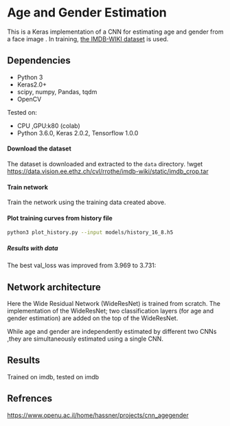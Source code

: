 # Age and Gender Estimation
This is a Keras implementation of a CNN for estimating age and gender from a face image .
In training, [the IMDB-WIKI dataset](https://data.vision.ee.ethz.ch/cvl/rrothe/imdb-wiki/) is used.

## Dependencies
- Python 3
- Keras2.0+
- scipy, numpy, Pandas, tqdm
- OpenCV

Tested on:
- CPU ,GPU:k80 (colab)
- Python 3.6.0, Keras 2.0.2, Tensorflow 1.0.0

#### Download the dataset
The dataset is downloaded and extracted to the `data` directory.
!wget https://data.vision.ee.ethz.ch/cvl/rrothe/imdb-wiki/static/imdb_crop.tar


#### Train network
Train the network using the training data created above.
 
#### Plot training curves from history file

```sh
python3 plot_history.py --input models/history_16_8.h5 
```


##### Results with data
The best val_loss was improved from 3.969 to 3.731:




## Network architecture

Here the Wide Residual Network (WideResNet) is trained from scratch.
The implementation of the WideResNet; two classification layers (for age and gender estimation) are added on the top of the WideResNet.

While age and gender are independently estimated by different two CNNs ,they are simultaneously estimated using a single CNN.


## Results
Trained on imdb, tested on imdb

## Refrences 
https://www.openu.ac.il/home/hassner/projects/cnn_agegender



